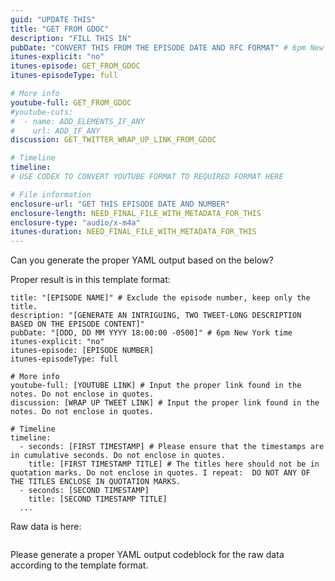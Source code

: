 ```yaml
---
guid: "UPDATE THIS"
title: "GET FROM GDOC"
description: "FILL THIS IN"
pubDate: "CONVERT THIS FROM THE EPISODE DATE AND RFC FORMAT" # 6pm New York time
itunes-explicit: "no"
itunes-episode: GET_FROM_GDOC
itunes-episodeType: full

# More info
youtube-full: GET_FROM_GDOC
#youtube-cuts: 
#  - name: ADD_ELEMENTS_IF_ANY
#    url: ADD_IF_ANY
discussion: GET_TWITTER_WRAP_UP_LINK_FROM_GDOC

# Timeline
timeline:
# USE CODEX TO CONVERT YOUTUBE FORMAT TO REQUIRED FORMAT HERE

# File information
enclosure-url: "GET THIS EPISODE DATE AND NUMBER"
enclosure-length: NEED_FINAL_FILE_WITH_METADATA_FOR_THIS
enclosure-type: "audio/x-m4a"
itunes-duration: NEED_FINAL_FILE_WITH_METADATA_FOR_THIS
---
```




Can you generate the proper YAML output based on the below?

Proper result is in this template format:
```
title: "[EPISODE NAME]" # Exclude the episode number, keep only the title.
description: "[GENERATE AN INTRIGUING, TWO TWEET-LONG DESCRIPTION BASED ON THE EPISODE CONTENT]"
pubDate: "[DDD, DD MM YYYY 18:00:00 -0500]" # 6pm New York time
itunes-explicit: "no"
itunes-episode: [EPISODE NUMBER]
itunes-episodeType: full

# More info
youtube-full: [YOUTUBE LINK] # Input the proper link found in the notes. Do not enclose in quotes.
discussion: [WRAP UP TWEET LINK] # Input the proper link found in the notes. Do not enclose in quotes.

# Timeline
timeline:
  - seconds: [FIRST TIMESTAMP] # Please ensure that the timestamps are in cumulative seconds. Do not enclose in quotes.
    title: [FIRST TIMESTAMP TITLE] # The titles here should not be in quotation marks. Do not enclose in quotes. I repeat:  DO NOT ANY OF THE TITLES ENCLOSE IN QUOTATION MARKS.
  - seconds: [SECOND TIMESTAMP]
    title: [SECOND TIMESTAMP TITLE]
  ...
```

Raw data is here:
```
```

Please generate a proper YAML output codeblock for the raw data according to the template format.
